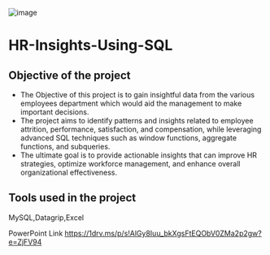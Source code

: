 ![image](https://github.com/user-attachments/assets/83d70184-db63-4556-9d76-bf418a974f05)
# HR-Insights-Using-SQL

Objective of the project
--
- The Objective of this project is to gain insightful data from the various employees department which would aid the management to make important decisions.
- The project aims to identify patterns and insights related to employee attrition, performance, satisfaction, and compensation, while leveraging advanced SQL techniques such as window functions, aggregate functions, and subqueries.
- The ultimate goal is to provide actionable insights that can improve HR strategies, optimize workforce management, and enhance overall organizational effectiveness.

Tools used in the project 
--
MySQL,Datagrip,Excel

PowerPoint Link https://1drv.ms/p/s!AlGy8Iuu_bkXgsFtEQObV0ZMa2p2gw?e=ZjFV94
